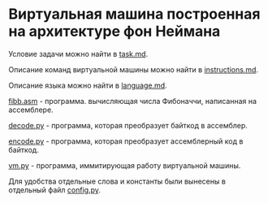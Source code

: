 # Виртуальная машина построенная на архитектуре фон Неймана

Условие задачи можно найти в [task.md](text/task.md).

Описание команд виртуальной машины можно найти в [instructions.md](text/instructions.md).

Описание языка можно найти в [language.md](text/language.md).

[fibb.asm](fibb.asm) - программа. вычисляющая числа Фибоначчи, написанная на ассемблере.

[decode.py](decode.py) - программа, которая преобразует байткод в ассемблер.

[encode.py](encode.py) - программа, которая преобразует ассемблерный код в байткод.

[vm.py](vm.py) - программа, иммитирующая работу виртуальной машины.

Для удобства отдельные слова и константы были вынесены в отдельный файл [config.py](config.py).
